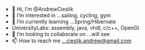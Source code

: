 - 👋 Hi, I’m @AndrewCieslik
- 👀 I’m interested in ...sailing, cycling, gym
- 🌱 I’m currently learning ...Spring/Hibernate
- UniversityLabs: assembly, java, vhdl, c/c++, OpenGl
- 💞️ I’m looking to collaborate on ...will see
- 📫 How to reach me ...cieslik.andrew@gmail.com
